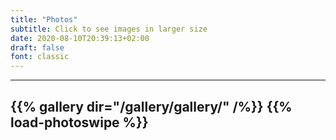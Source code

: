 ```yaml
---
title: "Photos"
subtitle: Click to see images in larger size 
date: 2020-08-10T20:39:13+02:00
draft: false
font: classic
---
```


---
{{% gallery dir="/gallery/gallery/" /%}} {{% load-photoswipe %}}
---
